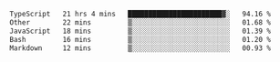 <!-- <img align='right' src="https://github-readme-stats-eight-rose-90.vercel.app
/api?username=JesusJimenezG&show_icons=true&theme=radical">

### Hi there 👋 My name is Jesús.
- I'm a Computer Engineering student.
- I'm currently working as a Full stack Web developer and native Android Developer.

- Proghead.
- Inlärning svenska
- I also like to translate music on my YouTube channel. [![YouTube Views](https://img.shields.io/youtube/channel/views/UCWnlcC4_sV9Imcy9ysQpxHA?style=social)](https://www.youtube.com/channel/UCWnlcC4_sV9Imcy9ysQpxHA) -->
<!-- ![banner](https://github.com/JesusJimenezG/JesusJimenezG/blob/main/1.png) -->

<!--START_SECTION:waka-->

```txt
TypeScript   21 hrs 4 mins   ███████████████████████▓░   94.16 %
Other        22 mins         ▒░░░░░░░░░░░░░░░░░░░░░░░░   01.68 %
JavaScript   18 mins         ▒░░░░░░░░░░░░░░░░░░░░░░░░   01.39 %
Bash         16 mins         ▒░░░░░░░░░░░░░░░░░░░░░░░░   01.20 %
Markdown     12 mins         ▒░░░░░░░░░░░░░░░░░░░░░░░░   00.93 %
```

<!--END_SECTION:waka-->

<!--
**JesusJimenezG/JesusJimenezG** is a ✨ _special_ ✨ repository because its `README.md` (this file) appears on your GitHub profile.

Here are some ideas to get you started:

- 🔭 I’m currently working on ...
- 🌱 I’m currently learning ...
- 👯 I’m looking to collaborate on ...
- 🤔 I’m looking for help with ...
- 💬 Ask me about ...
- 📫 How to reach me: ...
- 😄 Pronouns: ...
- ⚡ Fun fact: ...
-->
